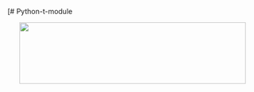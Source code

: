 [# Python-t-module
<p align="center">
  <img width="456" height="125" src="https://user-images.githubusercontent.com/55958768/144159379-b69ba95d-f2bb-4aae-b412-13a42911b0d9.png?raw=true">
</p>
